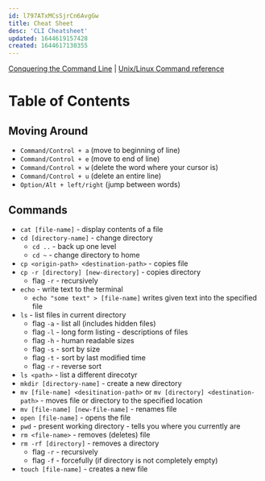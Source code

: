 ```yaml
---
id: l797ATxMCsSjrCn6AvgGw
title: Cheat Sheet
desc: 'CLI Cheatsheet'
updated: 1644619157428
created: 1644617130355
---
```


[Conquering the Command Line](https://www.softcover.io/read/fc6c09de/unix_commands/frontmatter) |
[Unix/Linux Command reference](https://files.fosswire.com/2007/08/fwunixref.pdf)

# Table of Contents

## Moving Around

- `Command/Control + a` (move to beginning of line)
- `Command/Control + e` (move to end of line)
- `Command/Control + w` (delete the word where your cursor is)
- `Command/Control + u` (delete an entire line)
- `Option/Alt + left/right` (jump between words)

## Commands

- `cat [file-name]` - display contents of a file
- `cd [directory-name]` - change directory
  - `cd ..` - back up one level
  - `cd ~` - change directory to home
- `cp <origin-path> <destination-path>` - copies file
- `cp -r [directory] [new-directory]` - copies directory
  - flag `-r` - recursively
- `echo` - write text to the terminal
  - `echo "some text" > [file-name]` writes given text into the specified file
- `ls` - list files in current directory
  - flag `-a` - list all (includes hidden files)
  - flag `-l` - long form listing - descriptions of files
  - flag `-h` - human readable sizes
  - flag `-s` - sort by size
  - flag `-t` - sort by last modified time
  - flag `-r` - reverse sort
- `ls <path>` - list a different direcotyr
- `mkdir [directory-name]` - create a new directory
- `mv [file-name] <desitination-path>` or `mv [directory] <destination-path>` - moves file or directory to the specified location
- `mv [file-name] [new-file-name]` - renames file
- `open [file-name]` - opens the file
- `pwd` - present working directory - tells you where you currently are
- `rm <file-name>` - removes (deletes) file
- `rm -rf [directory]` - removes a directory
  - flag `-r` - recursively
  - flag `-f` - forcefully (if directory is not completely empty)
- `touch [file-name]` - creates a new file
